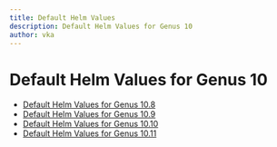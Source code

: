 ```yaml
---
title: Default Helm Values
description: Default Helm Values for Genus 10
author: vka
---
```


# Default Helm Values for Genus 10

- [Default Helm Values for Genus 10.8](genus-10.8.md)
- [Default Helm Values for Genus 10.9](genus-10.9.md)
- [Default Helm Values for Genus 10.10](genus-10.10.md)
- [Default Helm Values for Genus 10.11](genus-10.11.md)
